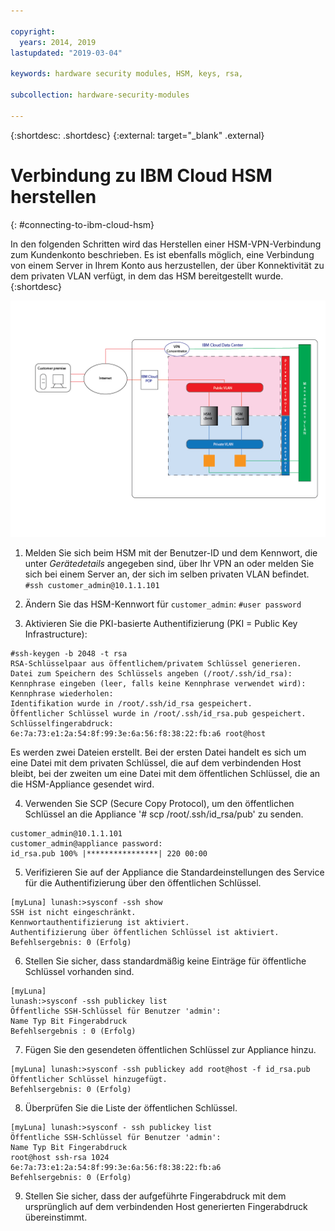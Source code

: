 ```yaml
---

copyright:
  years: 2014, 2019
lastupdated: "2019-03-04"

keywords: hardware security modules, HSM, keys, rsa,

subcollection: hardware-security-modules

---
```


{:shortdesc: .shortdesc}
{:external: target="_blank" .external}

# Verbindung zu IBM Cloud HSM herstellen
{: #connecting-to-ibm-cloud-hsm}

In den folgenden Schritten wird das Herstellen einer HSM-VPN-Verbindung zum Kundenkonto beschrieben. Es ist ebenfalls möglich, eine Verbindung von einem Server in Ihrem Konto aus herzustellen, der über Konnektivität zu dem privaten VLAN verfügt, in dem das HSM bereitgestellt wurde.
{:shortdesc}

![Architektur eines Netzes im HSM](/images/Connecting_to_HSM-01.png "HSM-Architektur")

1. Melden Sie sich beim HSM mit der Benutzer-ID und dem Kennwort, die unter *Gerätedetails* angegeben sind, über Ihr VPN an oder melden Sie sich bei einem Server an, der sich im selben privaten VLAN befindet.
`#ssh customer_admin@10.1.1.101`

2. Ändern Sie das HSM-Kennwort für `customer_admin`:
`#user password`

3. Aktivieren Sie die PKI-basierte Authentifizierung (PKI = Public Key Infrastructure):
```
#ssh-keygen -b 2048 -t rsa
RSA-Schlüsselpaar aus öffentlichem/privatem Schlüssel generieren.
Datei zum Speichern des Schlüssels angeben (/root/.ssh/id_rsa):
Kennphrase eingeben (leer, falls keine Kennphrase verwendet wird):
Kennphrase wiederholen:
Identifikation wurde in /root/.ssh/id_rsa gespeichert.
Öffentlicher Schlüssel wurde in /root/.ssh/id_rsa.pub gespeichert.
Schlüsselfingerabdruck:
6e:7a:73:e1:2a:54:8f:99:3e:6a:56:f8:38:22:fb:a6 root@host
```
Es werden zwei Dateien erstellt. Bei der ersten Datei handelt es sich um eine Datei mit dem privaten Schlüssel, die auf dem verbindenden Host bleibt, bei der zweiten um eine Datei mit dem öffentlichen Schlüssel, die an die HSM-Appliance gesendet wird.

4. Verwenden Sie SCP (Secure Copy Protocol), um den öffentlichen Schlüssel an die Appliance '# scp /root/.ssh/id_rsa/pub' zu senden.
```
customer_admin@10.1.1.101
customer_admin@appliance password:
id_rsa.pub 100% |****************| 220 00:00
```
5. Verifizieren Sie auf der Appliance die Standardeinstellungen des Service für die Authentifizierung über den öffentlichen Schlüssel.
```
[myLuna] lunash:>sysconf -ssh show
SSH ist nicht eingeschränkt.
Kennwortauthentifizierung ist aktiviert.
Authentifizierung über öffentlichen Schlüssel ist aktiviert.
Befehlsergebnis: 0 (Erfolg)
```

6. Stellen Sie sicher, dass standardmäßig keine Einträge für öffentliche Schlüssel vorhanden sind.
```
[myLuna]
lunash:>sysconf -ssh publickey list
Öffentliche SSH-Schlüssel für Benutzer 'admin':
Name Typ Bit Fingerabdruck
Befehlsergebnis : 0 (Erfolg)
```
7. Fügen Sie den gesendeten öffentlichen Schlüssel zur Appliance hinzu.
```
[myLuna] lunash:>sysconf -ssh publickey add root@host -f id_rsa.pub
Öffentlicher Schlüssel hinzugefügt.
Befehlsergebnis: 0 (Erfolg)
```
8. Überprüfen Sie die Liste der öffentlichen Schlüssel.
```
[myLuna] lunash:>sysconf - ssh publickey list
Öffentliche SSH-Schlüssel für Benutzer 'admin':
Name Typ Bit Fingerabdruck
root@host ssh-rsa 1024
6e:7a:73:e1:2a:54:8f:99:3e:6a:56:f8:38:22:fb:a6
Befehlsergebnis: 0 (Erfolg)
```
9. Stellen Sie sicher, dass der aufgeführte Fingerabdruck mit dem ursprünglich auf dem verbindenden Host generierten Fingerabdruck übereinstimmt.
